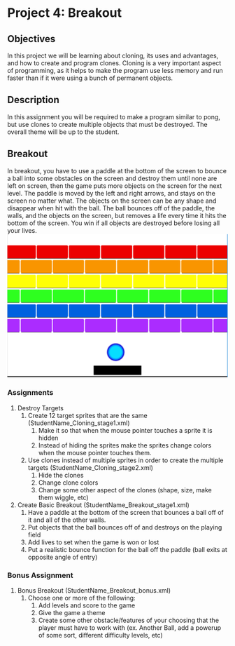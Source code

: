 # Project 4: Breakout

## Objectives
In this project we will be learning about cloning, its uses and advantages, and how to create and program clones. Cloning is a very important aspect of programming, as it helps to make the program use less memory and run  faster than if it were using a bunch of permanent objects.

## Description
In this assignment you will be required to make a program similar to pong, but use clones to create multiple objects that must be destroyed. The overall theme will be up to the student.

## Breakout
In breakout, you have to use a paddle at the bottom of the screen to bounce a ball into some obstacles on the screen and destroy them until none are left on screen, then the game puts more objects on the screen for the next level. The paddle is moved by the left and right arrows, and stays on the screen no matter what. The objects on the screen can be any shape and disappear when hit with the ball. The ball bounces off of the paddle, the walls, and the objects on the screen, but removes a life every time it hits the bottom of the screen. You win if all objects are destroyed before losing all your lives. 
![Breakout Example](images/p4_breakout_image.png)

### Assignments
1. Destroy Targets 
   1. Create 12 target sprites that are the same (StudentName_Cloning_stage1.xml)
      1. Make it so that when the mouse pointer touches a sprite it is hidden 
      1. Instead of hiding the sprites make the sprites change colors when the mouse pointer touches them.  
   1. Use clones instead of multiple sprites in order to create the multiple targets (StudentName_Cloning_stage2.xml)
      1. Hide the clones
      1. Change clone colors
      1. Change some other aspect of the clones (shape, size, make them wiggle, etc)  
1. Create Basic Breakout  (StudentName_Breakout_stage1.xml)
   1. Have a paddle at the bottom of the screen that bounces a ball off of it and all of the other walls.
   1. Put objects that the ball bounces off of and destroys on the playing field
   1. Add lives to set when the game is won or lost 
   1. Put a realistic bounce function for the ball off the paddle (ball exits at opposite angle of entry)
### Bonus Assignment
1. Bonus Breakout (StudentName_Breakout_bonus.xml)
   1. Choose one or more of the following:
      1. Add levels and score to the game
      1. Give the game a theme
      1. Create some other obstacle/features of your choosing that the player must have to work with (ex. Another Ball, add a powerup of some sort, different difficulty levels, etc)

